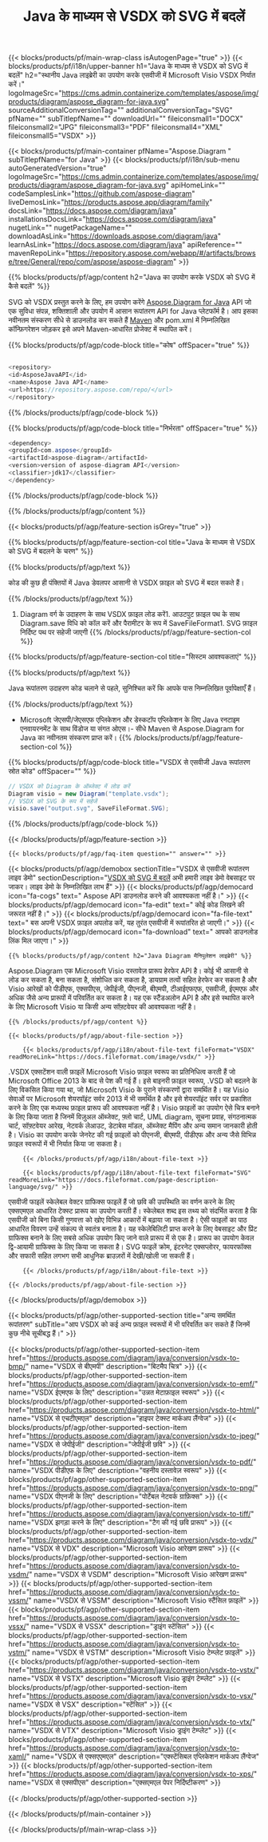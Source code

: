 ﻿---
title: Java के माध्यम से VSDX को SVG में बदलें 
weight: 2890
url: /hi/java/conversion/vsdx-to-svg/ 
description: SVG फ़ाइल में VSDX प्रारूप के लिए नमूना Java रूपांतरण कोड। किसी भी वेब या डेस्कटॉप Java आधारित एप्लिकेशन में VSDX को एसवीजी में बदलने के लिए इस उदाहरण कोड का उपयोग करें।
---
{{< blocks/products/pf/main-wrap-class isAutogenPage="true" >}}
{{< blocks/products/pf/i18n/upper-banner h1="Java के माध्यम से VSDX को SVG में बदलें" h2="स्थानीय Java लाइब्रेरी का उपयोग करके एसवीजी में Microsoft Visio VSDX निर्यात करें।" logoImageSrc="https://cms.admin.containerize.com/templates/aspose/img/products/diagram/aspose_diagram-for-java.svg" sourceAdditionalConversionTag="" additionalConversionTag="SVG" pfName="" subTitlepfName="" downloadUrl="" fileiconsmall1="DOCX" fileiconsmall2="JPG" fileiconsmall3="PDF" fileiconsmall4="XML" fileiconsmall5="VSDX" >}}

{{< blocks/products/pf/main-container pfName="Aspose.Diagram " subTitlepfName="for Java" >}}
{{< blocks/products/pf/i18n/sub-menu autoGeneratedVersion="true" logoImageSrc="https://cms.admin.containerize.com/templates/aspose/img/products/diagram/aspose_diagram-for-java.svg" apiHomeLink="" codeSamplesLink="https://github.com/aspose-diagram" liveDemosLink="https://products.aspose.app/diagram/family" docsLink="https://docs.aspose.com/diagram/java" installationsDocsLink="https://docs.aspose.com/diagram/java" nugetLink="" nugetPackageName="" downloadAsLink="https://downloads.aspose.com/diagram/java" learnAsLink="https://docs.aspose.com/diagram/java" apiReference="" mavenRepoLink="https://repository.aspose.com/webapp/#/artifacts/browse/tree/General/repo/com/aspose/aspose-diagram" >}}

{{% blocks/products/pf/agp/content h2="Java का उपयोग करके VSDX को SVG में कैसे बदलें" %}}

 SVG को VSDX प्रस्तुत करने के लिए, हम उपयोग करेंगे
 [Aspose.Diagram for Java](https://products.aspose.com/diagram/java) 
 API जो एक सुविधा संपन्न, शक्तिशाली और उपयोग में आसान रूपांतरण API for Java प्लेटफॉर्म है। आप इसका नवीनतम संस्करण सीधे से डाउनलोड कर सकते हैं
 [Maven](https://repository.aspose.com/webapp/#/artifacts/browse/tree/General/repo/com/aspose/aspose-diagram) 
 और pom.xml में निम्नलिखित कॉन्फ़िगरेशन जोड़कर इसे अपने Maven-आधारित प्रोजेक्ट में स्थापित करें।

{{% blocks/products/pf/agp/code-block title="कोष" offSpacer="true" %}}

```cs

<repository>
<id>AsposeJavaAPI</id>
<name>Aspose Java API</name>
<url>https://repository.aspose.com/repo/</url>
</repository>


```

{{% /blocks/products/pf/agp/code-block %}}

{{% blocks/products/pf/agp/code-block title="निर्भरता" offSpacer="true" %}}

```cs
<dependency>
<groupId>com.aspose</groupId>
<artifactId>aspose-diagram</artifactId>
<version>version of aspose-diagram API</version>
<classifier>jdk17</classifier>
</dependency>


```

{{% /blocks/products/pf/agp/code-block %}}

{{% /blocks/products/pf/agp/content %}}

{{< blocks/products/pf/agp/feature-section isGrey="true" >}}

{{% blocks/products/pf/agp/feature-section-col title="Java के माध्यम से VSDX को SVG में बदलने के चरण" %}}

{{% blocks/products/pf/agp/text %}}

 कोड की कुछ ही पंक्तियों में Java डेवलपर आसानी से VSDX फ़ाइल को SVG में बदल सकते हैं।

{{% /blocks/products/pf/agp/text %}}

1. Diagram वर्ग के उदाहरण के साथ VSDX फ़ाइल लोड करें1. आउटपुट फ़ाइल पथ के साथ Diagram.save विधि को कॉल करें और पैरामीटर के रूप में SaveFileFormat1. SVG फ़ाइल निर्दिष्ट पथ पर सहेजी जाएगी
{{% /blocks/products/pf/agp/feature-section-col %}}

{{% blocks/products/pf/agp/feature-section-col title="सिस्टम आवश्यकताएं" %}}

{{% blocks/products/pf/agp/text %}}

 Java रूपांतरण उदाहरण कोड चलाने से पहले, सुनिश्चित करें कि आपके पास निम्नलिखित पूर्वापेक्षाएँ हैं।

{{% /blocks/products/pf/agp/text %}}

- Microsoft जेएसपी/जेएसएफ एप्लिकेशन और डेस्कटॉप एप्लिकेशन के लिए Java रनटाइम एनवायरनमेंट के साथ विंडोज या संगत ओएस।- सीधे Maven से Aspose.Diagram for Java का नवीनतम संस्करण प्राप्त करें।
{{% /blocks/products/pf/agp/feature-section-col %}}

{{% blocks/products/pf/agp/code-block title="VSDX से एसवीजी Java रूपांतरण स्रोत कोड" offSpacer="" %}}

```cs
// VSDX को Diagram के ऑब्जेक्ट में लोड करें 
Diagram visio = new Diagram("template.vsdx");
// VSDX को SVG के रूप में सहेजें 
visio.save("output.svg", SaveFileFormat.SVG);   


```

{{% /blocks/products/pf/agp/code-block %}}

{{< /blocks/products/pf/agp/feature-section >}}

    {{< blocks/products/pf/agp/faq-item question="" answer="" >}}
 

<!-- aboutfile Starts -->

{{< blocks/products/pf/agp/demobox sectionTitle="VSDX से एसवीजी रूपांतरण लाइव डेमो" sectionDescription="[VSDX को SVG में बदलें](https://products.aspose.app/diagram/conversion/vsdx-to-svg) अभी हमारी लाइव डेमो वेबसाइट पर जाकर। लाइव डेमो के निम्नलिखित लाभ हैं" >}}
        {{< blocks/products/pf/agp/democard icon="fa-cogs" text=" Aspose API डाउनलोड करने की आवश्यकता नहीं है।" >}}
        {{< blocks/products/pf/agp/democard icon="fa-edit" text=" कोई कोड लिखने की जरूरत नहीं है।" >}}
        {{< blocks/products/pf/agp/democard icon="fa-file-text" text=" बस अपनी VSDX फ़ाइल अपलोड करें, यह तुरंत एसवीजी में रूपांतरित हो जाएगी।" >}}
        {{< blocks/products/pf/agp/democard icon="fa-download" text=" आपको डाउनलोड लिंक मिल जाएगा।" >}}

    {{% blocks/products/pf/agp/content h2="Java Diagram मैनिपुलेशन लाइब्रेरी" %}}

 Aspose.Diagram एक Microsoft Visio दस्तावेज़ प्रारूप हेरफेर API है। कोई भी आसानी से लोड कर सकता है, बना सकता है, संशोधित कर सकता है, डायग्राम तत्वों सहित हेरफेर कर सकता है और Visio आरेखों को पीडीएफ, एक्सपीएस, जेपीईजी, पीएनजी, बीएमपी, टीआईएफएफ, एसवीजी, ईएमएफ और अधिक जैसे अन्य प्रारूपों में परिवर्तित कर सकता है। यह एक स्टैंडअलोन API है और इसे स्थापित करने के लिए Microsoft Visio या किसी अन्य सॉफ़्टवेयर की आवश्यकता नहीं है।  



    {{% /blocks/products/pf/agp/content %}}

    {{< blocks/products/pf/agp/about-file-section >}}

        {{< blocks/products/pf/agp/i18n/about-file-text fileFormat="VSDX" readMoreLink="https://docs.fileformat.com/image/vsdx/" >}}

.VSDX एक्सटेंशन वाली फ़ाइलें Microsoft Visio फ़ाइल स्वरूप का प्रतिनिधित्व करती हैं जो Microsoft Office 2013 के बाद से पेश की गई हैं। इसे बाइनरी फ़ाइल स्वरूप, .VSD को बदलने के लिए विकसित किया गया था, जो Microsoft Visio के पुराने संस्करणों द्वारा समर्थित है। यह Visio सेवाओं पर Microsoft शेयरपॉइंट सर्वर 2013 में भी समर्थित है और इसे शेयरपॉइंट सर्वर पर प्रकाशित करने के लिए एक मध्यस्थ फ़ाइल प्रारूप की आवश्यकता नहीं है। Visio फ़ाइलों का उपयोग ऐसे चित्र बनाने के लिए किया जाता है जिनमें विज़ुअल ऑब्जेक्ट, फ़्लो चार्ट, UML diagram, सूचना प्रवाह, संगठनात्मक चार्ट, सॉफ़्टवेयर आरेख, नेटवर्क लेआउट, डेटाबेस मॉडल, ऑब्जेक्ट मैपिंग और अन्य समान जानकारी होती है। Visio का उपयोग करके जेनरेट की गई फ़ाइलों को पीएनजी, बीएमपी, पीडीएफ और अन्य जैसे विभिन्न फ़ाइल स्वरूपों में भी निर्यात किया जा सकता है।


        {{< /blocks/products/pf/agp/i18n/about-file-text >}}

        {{< blocks/products/pf/agp/i18n/about-file-text fileFormat="SVG" readMoreLink="https://docs.fileformat.com/page-description-language/svg/" >}}

एसवीजी फाइलें स्केलेबल वेक्टर ग्राफिक्स फाइलें हैं जो छवि की उपस्थिति का वर्णन करने के लिए एक्सएमएल आधारित टेक्स्ट प्रारूप का उपयोग करती हैं। स्केलेबल शब्द इस तथ्य को संदर्भित करता है कि एसवीजी को बिना किसी गुणवत्ता को खोए विभिन्न आकारों में बढ़ाया जा सकता है। ऐसी फाइलों का पाठ आधारित विवरण उन्हें संकल्प से स्वतंत्र बनाता है। यह स्केलेबिलिटी प्राप्त करने के लिए वेबसाइट और प्रिंट ग्राफिक्स बनाने के लिए सबसे अधिक उपयोग किए जाने वाले प्रारूप में से एक है। प्रारूप का उपयोग केवल द्वि-आयामी ग्राफिक्स के लिए किया जा सकता है। SVG फाइलें क्रोम, इंटरनेट एक्सप्लोरर, फायरफॉक्स और सफारी सहित लगभग सभी आधुनिक ब्राउज़रों में देखी/खोली जा सकती हैं।


        {{< /blocks/products/pf/agp/i18n/about-file-text >}}

    {{< /blocks/products/pf/agp/about-file-section >}}

{{< /blocks/products/pf/agp/demobox >}}

<!-- aboutfile Ends -->

{{< blocks/products/pf/agp/other-supported-section title="अन्य समर्थित रूपांतरण" subTitle="आप VSDX को कई अन्य फ़ाइल स्वरूपों में भी परिवर्तित कर सकते हैं जिनमें कुछ नीचे सूचीबद्ध हैं।" >}}

{{< blocks/products/pf/agp/other-supported-section-item href="https://products.aspose.com/diagram/java/conversion/vsdx-to-bmp/" name="VSDX से बीएमपी" description="बिटमैप चित्र" >}}
{{< blocks/products/pf/agp/other-supported-section-item href="https://products.aspose.com/diagram/java/conversion/vsdx-to-emf/" name="VSDX ईएमएफ के लिए" description="उन्नत मेटाफ़ाइल स्वरूप" >}}
{{< blocks/products/pf/agp/other-supported-section-item href="https://products.aspose.com/diagram/java/conversion/vsdx-to-html/" name="VSDX से एचटीएमएल" description="हाइपर टेक्स्ट मार्कअप लैंग्वेज" >}}
{{< blocks/products/pf/agp/other-supported-section-item href="https://products.aspose.com/diagram/java/conversion/vsdx-to-jpeg/" name="VSDX से जेपीईजी" description="जेपीईजी छवि" >}}
{{< blocks/products/pf/agp/other-supported-section-item href="https://products.aspose.com/diagram/java/conversion/vsdx-to-pdf/" name="VSDX पीडीएफ के लिए" description="वहनीय दस्तावेज़ स्वरूप" >}}
{{< blocks/products/pf/agp/other-supported-section-item href="https://products.aspose.com/diagram/java/conversion/vsdx-to-png/" name="VSDX पीएनजी के लिए" description="पोर्टेबल नेटवर्क ग्राफ़िक्स" >}}
{{< blocks/products/pf/agp/other-supported-section-item href="https://products.aspose.com/diagram/java/conversion/vsdx-to-tiff/" name="VSDX झगड़ा करने के लिए" description="टैग की गई छवि प्रारूप" >}}
{{< blocks/products/pf/agp/other-supported-section-item href="https://products.aspose.com/diagram/java/conversion/vsdx-to-vdx/" name="VSDX से VDX" description="Microsoft Visio आरेखण प्रारूप" >}}
{{< blocks/products/pf/agp/other-supported-section-item href="https://products.aspose.com/diagram/java/conversion/vsdx-to-vsdm/" name="VSDX से VSDM" description="Microsoft Visio आरेखण प्रारूप" >}}
{{< blocks/products/pf/agp/other-supported-section-item href="https://products.aspose.com/diagram/java/conversion/vsdx-to-vssm/" name="VSDX से VSSM" description="Microsoft Visio स्टैंसिल फ़ाइलें" >}}
{{< blocks/products/pf/agp/other-supported-section-item href="https://products.aspose.com/diagram/java/conversion/vsdx-to-vssx/" name="VSDX से VSSX" description="ड्राइंग स्टेंसिल" >}}
{{< blocks/products/pf/agp/other-supported-section-item href="https://products.aspose.com/diagram/java/conversion/vsdx-to-vstm/" name="VSDX से VSTM" description="Microsoft Visio टेम्प्लेट फ़ाइलें" >}}
{{< blocks/products/pf/agp/other-supported-section-item href="https://products.aspose.com/diagram/java/conversion/vsdx-to-vstx/" name="VSDX से VSTX" description="Microsoft Visio ड्राइंग टेम्प्लेट" >}}
{{< blocks/products/pf/agp/other-supported-section-item href="https://products.aspose.com/diagram/java/conversion/vsdx-to-vsx/" name="VSDX से VSX" description="स्टेंसिल" >}}
{{< blocks/products/pf/agp/other-supported-section-item href="https://products.aspose.com/diagram/java/conversion/vsdx-to-vtx/" name="VSDX से VTX" description="Microsoft Visio ड्राइंग टेम्प्लेट" >}}
{{< blocks/products/pf/agp/other-supported-section-item href="https://products.aspose.com/diagram/java/conversion/vsdx-to-xaml/" name="VSDX से एक्सएएमएल" description="एक्स्टेंसिबल एप्लिकेशन मार्कअप लैंग्वेज" >}}
{{< blocks/products/pf/agp/other-supported-section-item href="https://products.aspose.com/diagram/java/conversion/vsdx-to-xps/" name="VSDX से एक्सपीएस" description="एक्सएमएल पेपर निर्दिष्टीकरण" >}}

{{< /blocks/products/pf/agp/other-supported-section >}}

{{< /blocks/products/pf/main-container >}}
    
{{< /blocks/products/pf/main-wrap-class >}}